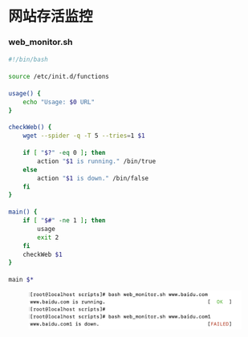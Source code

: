 # 网站存活监控

### web\_monitor.sh

```bash
#!/bin/bash

source /etc/init.d/functions

usage() {
    echo "Usage: $0 URL"
}

checkWeb() {
    wget --spider -q -T 5 --tries=1 $1

    if [ "$?" -eq 0 ]; then
        action "$1 is running." /bin/true
    else
        action "$1 is down." /bin/false
    fi
}

main() {
    if [ "$#" -ne 1 ]; then
        usage
        exit 2
    fi
    checkWeb $1
}

main $*
```

<figure><img src="../../.gitbook/assets/image (120).png" alt=""><figcaption></figcaption></figure>
